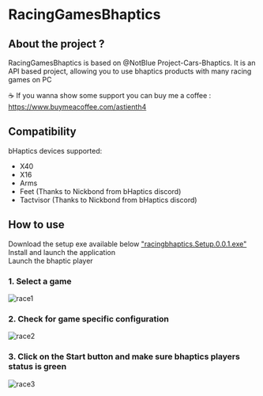 # RacingGamesBhaptics

## About the project ?

RacingGamesBhaptics is based on @NotBlue Project-Cars-Bhaptics.
It is an API based project, allowing you to use bhaptics products with many racing games on PC

☕  If you wanna show some support you can buy me a coffee : https://www.buymeacoffee.com/astienth4

## Compatibility

bHaptics devices supported:
- X40
- X16
- Arms
- Feet (Thanks to Nickbond from bHaptics discord)
- Tactvisor (Thanks to Nickbond from bHaptics discord)

## How to use

Download the setup exe available below <a href="https://github.com/Astienth/RacingGamesBhaptics/releases/download/0.0.1/racingbhaptics.Setup.0.0.1.exe">"racingbhaptics.Setup.0.0.1.exe"</a> <br/>
Install and launch the application<br/>
Launch the bhaptic player<br/>


### 1. Select a game

<img src="https://i.ibb.co/RPNsKhV/race1.jpg" alt="race1" border="0" />

### 2. Check for game specific configuration

<img src="https://i.ibb.co/tLJwPQF/race2.jpg" alt="race2" border="0" />

### 3. Click on the Start button and make sure bhaptics players status is green

<img src="https://i.ibb.co/9btKsfT/race3.jpg" alt="race3" border="0" />

